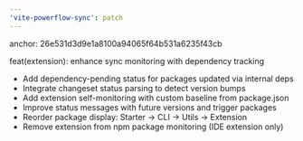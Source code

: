 ```yaml
---
'vite-powerflow-sync': patch
---
```


anchor: 26e531d3d9e1a8100a94065f64b531a6235f43cb

feat(extension): enhance sync monitoring with dependency tracking

- Add dependency-pending status for packages updated via internal deps
- Integrate changeset status parsing to detect version bumps
- Add extension self-monitoring with custom baseline from package.json
- Improve status messages with future versions and trigger packages
- Reorder package display: Starter → CLI → Utils → Extension
- Remove extension from npm package monitoring (IDE extension only)
